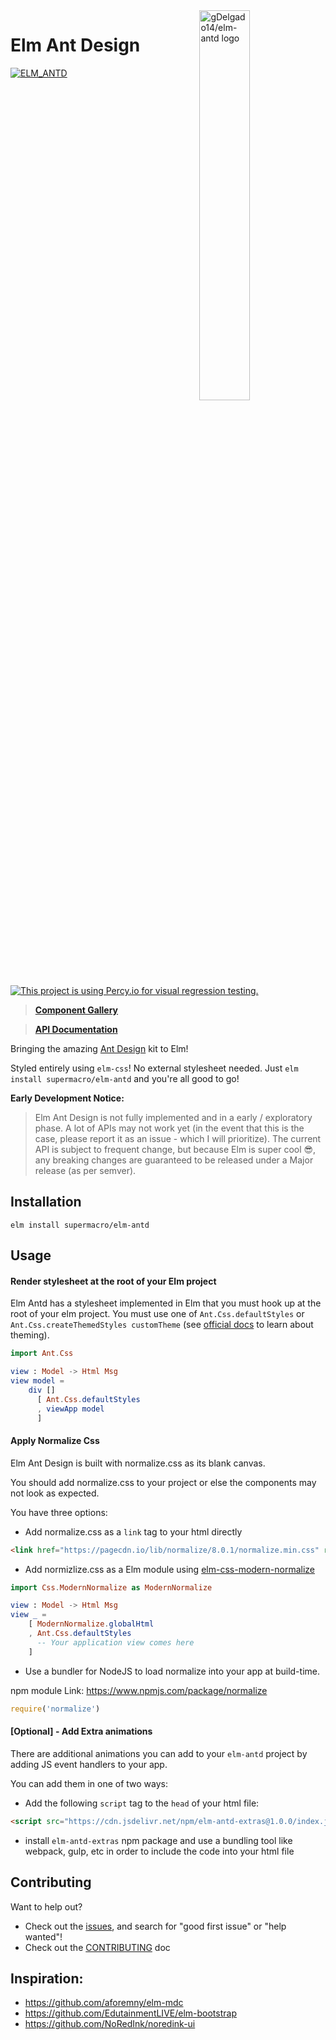 <img src="https://raw.githubusercontent.com/gDelgado14/elm-antd/master/logo.svg" alt="gDelgado14/elm-antd logo" width="40%" align="right">

# Elm Ant Design

[![ELM_ANTD](https://circleci.com/gh/supermacro/elm-antd.svg?style=svg)](https://circleci.com/gh/supermacro/elm-antd) [![This project is using Percy.io for visual regression testing.](https://percy.io/static/images/percy-badge.svg)](https://percy.io/Elm-Antd-Open-Source-Project/elm-antd)

> **[Component Gallery](https://elm-antd.netlify.app)**

> **[API Documentation](https://package.elm-lang.org/packages/supermacro/elm-antd/latest/)**

Bringing the amazing [Ant Design](https://ant.design) kit to Elm!


Styled entirely using `elm-css`! No external stylesheet needed. Just `elm install supermacro/elm-antd` and you're all good to go!

**Early Development Notice:**

> Elm Ant Design is not fully implemented and in a early / exploratory phase. A lot of APIs may not work yet (in the event that this is the case, please report it as an issue - which I will prioritize). The current API is subject to frequent change, but because Elm is super cool 😎, any breaking changes are guaranteed to be released under a Major release (as per semver).

## Installation

```
elm install supermacro/elm-antd
```

## Usage

#### Render stylesheet at the root of your Elm project

Elm Antd has a stylesheet implemented in Elm that you must hook up at the root of your elm project. You must use one of `Ant.Css.defaultStyles` or `Ant.Css.createThemedStyles customTheme` (see [official docs](https://package.elm-lang.org/packages/supermacro/elm-antd/latest/) to learn about theming). 


```elm
import Ant.Css

view : Model -> Html Msg
view model =
    div []
      [ Ant.Css.defaultStyles
      , viewApp model
      ]
```

#### Apply Normalize Css

Elm Ant Design is built with normalize.css as its blank canvas.

You should add normalize.css to your project or else the components may not look as expected.

You have three options:

- Add normalize.css as a `link` tag to your html directly

```html
<link href="https://pagecdn.io/lib/normalize/8.0.1/normalize.min.css" rel="stylesheet" crossorigin="anonymous"  >
```

- Add normizlize.css as a Elm module using [elm-css-modern-normalize](https://package.elm-lang.org/packages/hmsk/elm-css-modern-normalize/latest)

```elm
import Css.ModernNormalize as ModernNormalize

view : Model -> Html Msg
view _ =
    [ ModernNormalize.globalHtml
    , Ant.Css.defaultStyles
      -- Your application view comes here
    ]

```

- Use a bundler for NodeJS to load normalize into your app at build-time.

npm module Link: https://www.npmjs.com/package/normalize

```javascript
require('normalize')
```

#### [Optional] - Add Extra animations

There are additional animations you can add to your `elm-antd` project by adding JS event handlers to your app.

You can add them in one of two ways:

- Add the following `script` tag to the `head` of your html file:

```html
<script src="https://cdn.jsdelivr.net/npm/elm-antd-extras@1.0.0/index.js"></script>
```

- install `elm-antd-extras` npm package and use a bundling tool like webpack, gulp, etc in order to include the code into your html file

## Contributing

Want to help out?

- Check out the [issues](https://github.com/supermacro/elm-antd/issues), and search for "good first issue" or "help wanted"! 
- Check out the [CONTRIBUTING](https://github.com/supermacro/elm-antd/blob/master/CONTRIBUTING.md) doc 

## Inspiration:

- https://github.com/aforemny/elm-mdc
- https://github.com/EdutainmentLIVE/elm-bootstrap
- https://github.com/NoRedInk/noredink-ui


